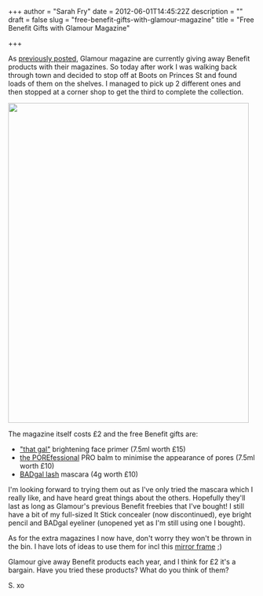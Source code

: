 +++
author = "Sarah Fry"
date = 2012-06-01T14:45:22Z
description = ""
draft = false
slug = "free-benefit-gifts-with-glamour-magazine"
title = "Free Benefit Gifts with Glamour Magazine"

+++


As <a title="Free Beauty Samples Roundup" href="http://sweetaspi.co.uk/free-beauty-samples-roundup/">previously posted</a>, Glamour magazine are currently giving away Benefit products with their magazines. So today after work I was walking back through town and decided to stop off at Boots on Princes St and found loads of them on the shelves. I managed to pick up 2 different ones and then stopped at a corner shop to get the third to complete the collection.

<a href="http://sweetaspi.co.uk/images/2012/06/glamour-benefit.jpg"><img class="aligncenter size-full wp-image-794" title="glamour benefit" src="http://sweetaspi.co.uk/images/2012/06/glamour-benefit.jpg" alt="" width="490" height="651" /></a>

The magazine itself costs £2 and the free Benefit gifts are:
<ul>
	<li><a href="http://www.benefitcosmetics.co.uk/product/view/that-gal" target="_blank">"that gal"</a> brightening face primer (7.5ml worth £15)</li>
	<li><a href="http://www.benefitcosmetics.co.uk/product/view/the-porefessional" target="_blank">the POREfessional</a> PRO balm to minimise the appearance of pores (7.5ml worth £10)</li>
	<li><a href="http://www.benefitcosmetics.co.uk/product/view/badgal-lash-mascara" target="_blank">BADgal lash</a> mascara (4g worth £10)</li>
</ul>
I'm looking forward to trying them out as I've only tried the mascara which I really like, and have heard great things about the others. Hopefully they'll last as long as Glamour's previous Benefit freebies that I've bought! I still have a bit of my full-sized It Stick concealer (now discontinued), eye bright pencil and BADgal eyeliner (unopened yet as I'm still using one I bought).

As for the extra magazines I now have, don't worry they won't be thrown in the bin. I have lots of ideas to use them for incl this <a title="Time For a Catch Up" href="http://sweetaspi.co.uk/catch-up-time/">mirror frame</a> ;)

Glamour give away Benefit products each year, and I think for £2 it's a bargain. Have you tried these products? What do you think of them?

S. xo

